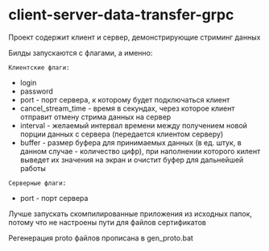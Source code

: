# client-server-data-transfer-grpc

Проект содержит клиент и сервер, демонстрирующие стриминг данных

Билды запускаются с флагами, а именно:

``Клиентские флаги:``
- login
- password
- port - порт сервера, к которому будет подключаться клиент
- cancel_stream_time - время в секундах, через которое клиент отправит отмену стрима данных на сервер
- interval - желаемый интервал времени между получением новой порции данных с сервера (передается клиентом серверу)
- buffer - размер буфера для принимаемых данных (в ед. штук, в данном случае - количество цифр), при наполнении которого килент выведет их значения на экран и очистит буфер для дальнейшей работы

``Серверные флаги:``
- port - порт сервера

Лучше запускать скомпилированные приложения из исходных папок, потому что не настроены пути для файлов сертификатов

Регенерация proto файлов прописана в gen_proto.bat